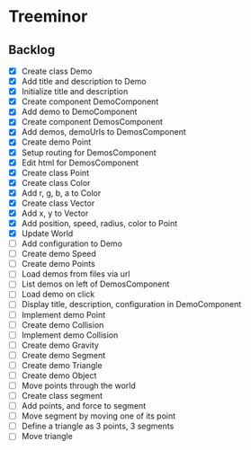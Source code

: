 # Treeminor

## Backlog

- [x] Create class Demo
- [x] Add title and description to Demo
- [x] Initialize title and description
- [x] Create component DemoComponent
- [x] Add demo to DemoComponent
- [x] Create component DemosComponent
- [x] Add demos, demoUrls to DemosComponent
- [x] Create demo Point
- [x] Setup routing for DemosComponent
- [x] Edit html for DemosComponent
- [x] Create class Point
- [x] Create class Color
- [x] Add r, g, b, a to Color
- [x] Create class Vector
- [x] Add x, y to Vector
- [x] Add position, speed, radius, color to Point
- [x] Update World
- [ ] Add configuration to Demo
- [ ] Create demo Speed
- [ ] Create demo Points
- [ ] Load demos from files via url
- [ ] List demos on left of DemosComponent
- [ ] Load demo on click
- [ ] Display title, description, configuration in DemoComponent
- [ ] Implement demo Point
- [ ] Create demo Collision
- [ ] Implement demo Collision
- [ ] Create demo Gravity
- [ ] Create demo Segment
- [ ] Create demo Triangle
- [ ] Create demo Object
- [ ] Move points through the world
- [ ] Create class segment
- [ ] Add points, and force to segment
- [ ] Move segment by moving one of its point
- [ ] Define a triangle as 3 points, 3 segments
- [ ] Move triangle
